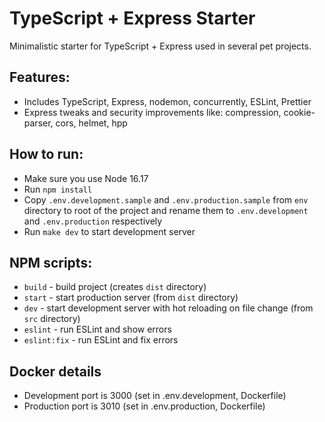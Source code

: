 # TypeScript + Express Starter

Minimalistic starter for TypeScript + Express used in several pet projects.

## Features:

- Includes TypeScript, Express, nodemon, concurrently, ESLint, Prettier
- Express tweaks and security improvements like: compression, cookie-parser, cors, helmet, hpp

## How to run:

- Make sure you use Node 16.17
- Run `npm install`
- Copy `.env.development.sample` and `.env.production.sample` from `env` directory to root of the project and rename them to `.env.development` and `.env.production` respectively
- Run `make dev` to start development server

## NPM scripts:

- `build` - build project (creates `dist` directory)
- `start` - start production server (from `dist` directory)
- `dev` - start development server with hot reloading on file change (from `src` directory)
- `eslint` - run ESLint and show errors
- `eslint:fix` - run ESLint and fix errors

## Docker details

- Development port is 3000 (set in .env.development, Dockerfile)
- Production port is 3010 (set in .env.production, Dockerfile)
